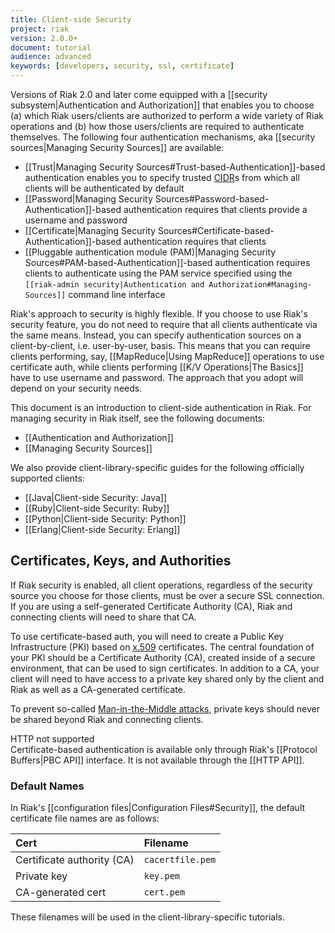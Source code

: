 ```yaml
---
title: Client-side Security
project: riak
version: 2.0.0+
document: tutorial
audience: advanced
keywords: [developers, security, ssl, certificate]
---
```


Versions of Riak 2.0 and later come equipped with a [[security
subsystem|Authentication and Authorization]] that enables you to choose
(a) which Riak users/clients are authorized to perform a wide variety of
Riak operations and (b) how those users/clients are required to
authenticate themselves. The following four authentication mechanisms,
aka [[security sources|Managing Security Sources]] are available:

* [[Trust|Managing Security Sources#Trust-based-Authentication]]-based
  authentication enables you to specify trusted
  [CIDR](http://en.wikipedia.org/wiki/Classless_Inter-Domain_Routing)s
  from which all clients will be authenticated by default
* [[Password|Managing Security
  Sources#Password-based-Authentication]]-based authentication requires
  that clients provide a username and password
* [[Certificate|Managing Security
  Sources#Certificate-based-Authentication]]-based authentication
  requires that clients
* [[Pluggable authentication module (PAM)|Managing Security
  Sources#PAM-based-Authentication]]-based authentication requires
  clients to authenticate using the PAM service specified using the
  `[[riak-admin security|Authentication and Authorization#Managing-Sources]]`
  command line interface

Riak's approach to security is highly flexible. If you choose to use
Riak's security feature, you do not need to require that all clients
authenticate via the same means. Instead, you can specify authentication
sources on a client-by-client, i.e. user-by-user, basis. This means that
you can require clients performing, say, [[MapReduce|Using MapReduce]]
operations to use certificate auth, while clients performing [[K/V
Operations|The Basics]] have to use username and password. The approach
that you adopt will depend on your security needs.

This document is an introduction to client-side authentication in Riak.
For managing security in Riak itself, see the following documents:

* [[Authentication and Authorization]]
* [[Managing Security Sources]]

We also provide client-library-specific guides for the following
officially supported clients:

* [[Java|Client-side Security: Java]]
* [[Ruby|Client-side Security: Ruby]]
* [[Python|Client-side Security: Python]]
* [[Erlang|Client-side Security: Erlang]]

## Certificates, Keys, and Authorities

If Riak security is enabled, all client operations, regardless
of the security source you choose for those clients, must be over a
secure SSL connection. If you are using a self-generated Certificate
Authority (CA), Riak and connecting clients will need to share that CA.

To use certificate-based auth, you will need to create a Public Key
Infrastructure (PKI) based on
[x.509](http://en.wikipedia.org/wiki/X.509) certificates. The central
foundation of your PKI should be a Certificate Authority (CA), created
inside of a secure environment, that can be used to sign certificates.
In addition to a CA, your client will need to have access to a private
key shared only by the client and Riak as well as a CA-generated
certificate.

To prevent so-called [Man-in-the-Middle
attacks](http://en.wikipedia.org/wiki/Man-in-the-middle_attack), private
keys should never be shared beyond Riak and connecting clients.

<div class="note">
<div class="title">HTTP not supported</div>
Certificate-based authentication is available only through Riak's
[[Protocol Buffers|PBC API]] interface. It is not available through the
[[HTTP API]].
</div>

### Default Names

In Riak's [[configuration files|Configuration Files#Security]], the
default certificate file names are as follows:

Cert | Filename
:----|:-------
Certificate authority (CA) | `cacertfile.pem`
Private key | `key.pem`
CA-generated cert | `cert.pem`

These filenames will be used in the client-library-specific tutorials.
